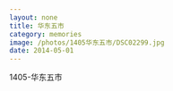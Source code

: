 ```yaml
---
layout: none
title: 华东五市
category: memories
image: /photos/1405华东五市/DSC02299.jpg
date: 2014-05-01
---
```

1405-华东五市